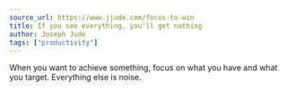 ```yaml
---
source_url: https://www.jjude.com/focus-to-win
title: If you see everything, you'll get nothing
author: Joseph Jude
tags: ["productivity"]
---
```


When you want to achieve something, focus on what you have and what you target. Everything else is noise.
